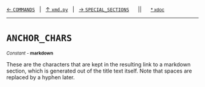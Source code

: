 [&#8592; `COMMANDS`](xmd.py--commands.md)&nbsp;&nbsp;&nbsp;|&nbsp;&nbsp;&nbsp;[&#8593; `xmd.py`](xmd.py.md)&nbsp;&nbsp;&nbsp;|&nbsp;&nbsp;&nbsp;[&#8594; `SPECIAL_SECTIONS`](xmd.py--special_sections.md)&nbsp;&nbsp;&nbsp;&nbsp;&nbsp;&nbsp;||&nbsp;&nbsp;&nbsp;&nbsp;&nbsp;&nbsp;<small>[\* xdoc](../xdoc/xmd.py.xmd#L120)</small>
***

# `ANCHOR_CHARS`
<small>*Constant* - **markdown**</small>  

These are the characters that are kept in the resulting link to a markdown section,
which is generated out of the title text itself.
Note that spaces are replaced by a hyphen later.


